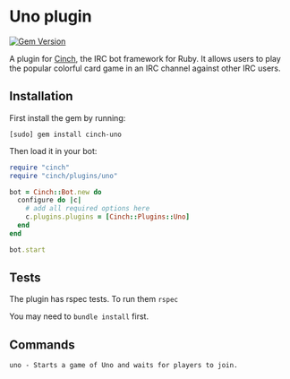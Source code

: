 # Uno plugin
[![Gem Version](https://badge.fury.io/rb/cinch-uno.svg)](https://badge.fury.io/rb/cinch-uno)

A plugin for [Cinch](https://github.com/cinchrb/cinch), the IRC bot framework for Ruby. It allows users to play the popular colorful card game in an IRC channel against other IRC users.

## Installation
First install the gem by running:

```
[sudo] gem install cinch-uno
```

Then load it in your bot:

```ruby
require "cinch"
require "cinch/plugins/uno"

bot = Cinch::Bot.new do
  configure do |c|
    # add all required options here
    c.plugins.plugins = [Cinch::Plugins::Uno]
  end
end

bot.start
```
## Tests
The plugin has rspec tests. To run them 
`rspec`

You may need to `bundle install` first.

## Commands

```
uno - Starts a game of Uno and waits for players to join. 
```